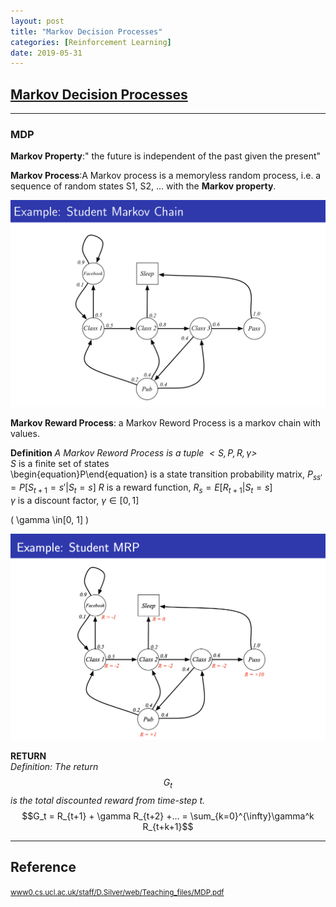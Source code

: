 ```yaml
---
layout: post
title: "Markov Decision Processes"
categories: [Reinforcement Learning]
date: 2019-05-31
---
```


## [Markov Decision Processes](/assets/MDP.pdf)
---

### MDP
**Markov Property**:" the future is independent of the past given the present"

**Markov Process**:A Markov process is a memoryless random process, i.e. a sequence of random states S1, S2, ... with the **Markov property**.

![Example: Student Markov Chain](/assets/eg_mdp.jpg)

**Markov Reward Process**: a Markov Reword Process is a markov chain with values.

**Definition**
*A Markov Reword Process is a tuple $<S, P, R, \gamma>$*   
$S$ is a finite set of states  
\begin{equation}P\end{equation} is a state transition probability matrix, $P_{ss'} = P[S_{t+1} = s' | S_{t} = s]$
 $R$ is a reward function, $R_{s} = E[R_{t+1}|S_t = s]$  
 $\gamma$ is a discount factor, $\gamma \in[0, 1]$

 \( \gamma \in[0, 1] \)

![Example: Student MRP](/assets/eg.MRP.jpg)

**RETURN**  
*Definition: The return $$G_t$$ is the total discounted reward from time-step t.*
$$G_t = R_{t+1} + \gamma R_{t+2} +... = \sum_{k=0}^{\infty}\gamma^k R_{t+k+1}$$









---

<h2>Reference</h2>

<small>[www0.cs.ucl.ac.uk/staff/D.Silver/web/Teaching_files/MDP.pdf](http://www0.cs.ucl.ac.uk/staff/D.Silver/web/Teaching_files/MDP.pdf)</small>
